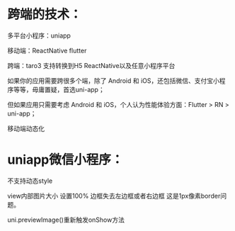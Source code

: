 # 跨端的技术：

多平台小程序：uniapp

移动端：ReactNative flutter

跨端：taro3 支持转换到H5 ReactNative以及任意小程序平台

如果你的应用需要跨很多个端，除了 Android 和 iOS，还包括微信、支付宝小程序等等，毋庸置疑，首选uni-app；

但如果应用只需要考虑 Android 和 iOS，个人认为性能体验方面：Flutter > RN > uni-app；

移动端动态化




# uniapp微信小程序：

不支持动态style

view内部图片大小 设置100% 边框失去左边框或者右边框 这是1px像素border问题。

uni.previewImage()重新触发onShow方法